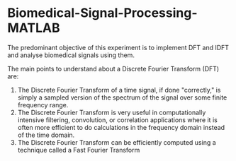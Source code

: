 # Biomedical-Signal-Processing-MATLAB
The predominant objective of this experiment is to implement DFT and IDFT and analyse biomedical signals using them.

The main points to understand about a Discrete Fourier Transform (DFT) are:
1. The Discrete Fourier Transform of a time signal, if done "correctly," is simply a sampled version 
of the spectrum of the signal over some finite frequency range.
2. The Discrete Fourier Transform is very useful in computationally intensive filtering, 
convolution, or correlation applications where it is often more efficient to do calculations in the 
frequency domain instead of the time domain.
3. The Discrete Fourier Transform can be efficiently computed using a technique called a Fast 
Fourier Transform
